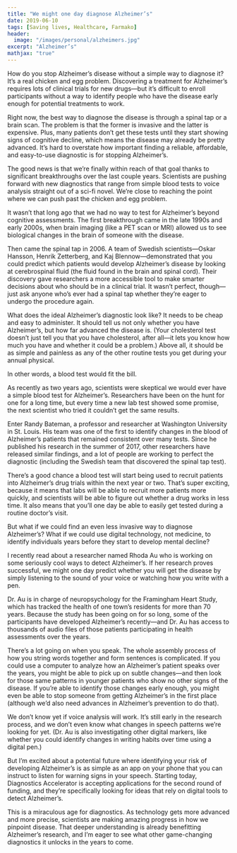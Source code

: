 ```yaml
---
title: "We might one day diagnose Alzheimer’s"
date: 2019-06-10
tags: [Saving lives, Healthcare, Farmako]
header:
  image: "/images/personal/alzheimers.jpg"
excerpt: "Alzheimer’s"
mathjax: "true"
---
```


How do you stop Alzheimer’s disease without a simple way to diagnose it? It’s a real chicken and egg problem. Discovering a treatment for Alzheimer’s requires lots of clinical trials for new drugs—but it’s difficult to enroll participants without a way to identify people who have the disease early enough for potential treatments to work.

Right now, the best way to diagnose the disease is through a spinal tap or a brain scan. The problem is that the former is invasive and the latter is expensive. Plus, many patients don’t get these tests until they start showing signs of cognitive decline, which means the disease may already be pretty advanced. It’s hard to overstate how important finding a reliable, affordable, and easy-to-use diagnostic is for stopping Alzheimer’s.

The good news is that we’re finally within reach of that goal thanks to significant breakthroughs over the last couple years. Scientists are pushing forward with new diagnostics that range from simple blood tests to voice analysis straight out of a sci-fi novel. We’re close to reaching the point where we can push past the chicken and egg problem.

It wasn’t that long ago that we had no way to test for Alzheimer’s beyond cognitive assessments. The first breakthrough came in the late 1990s and early 2000s, when brain imaging (like a PET scan or MRI) allowed us to see biological changes in the brain of someone with the disease.

Then came the spinal tap in 2006. A team of Swedish scientists—Oskar Hansson, Henrik Zetterberg, and Kaj Blennow—demonstrated that you could predict which patients would develop Alzheimer’s disease by looking at cerebrospinal fluid (the fluid found in the brain and spinal cord). Their discovery gave researchers a more accessible tool to make smarter decisions about who should be in a clinical trial. It wasn’t perfect, though—just ask anyone who’s ever had a spinal tap whether they’re eager to undergo the procedure again.

What does the ideal Alzheimer’s diagnostic look like? It needs to be cheap and easy to administer. It should tell us not only whether you have Alzheimer’s, but how far advanced the disease is. (Your cholesterol test doesn’t just tell you that you have cholesterol, after all—it lets you know how much you have and whether it could be a problem.) Above all, it should be as simple and painless as any of the other routine tests you get during your annual physical.

In other words, a blood test would fit the bill.

As recently as two years ago, scientists were skeptical we would ever have a simple blood test for Alzheimer’s. Researchers have been on the hunt for one for a long time, but every time a new lab test showed some promise, the next scientist who tried it couldn’t get the same results.

Enter Randy Bateman, a professor and researcher at Washington University in St. Louis. His team was one of the first to identify changes in the blood of Alzheimer’s patients that remained consistent over many tests. Since he published his research in the summer of 2017, other researchers have released similar findings, and a lot of people are working to perfect the diagnostic (including the Swedish team that discovered the spinal tap test).

There’s a good chance a blood test will start being used to recruit patients into Alzheimer’s drug trials within the next year or two. That’s super exciting, because it means that labs will be able to recruit more patients more quickly, and scientists will be able to figure out whether a drug works in less time. It also means that you’ll one day be able to easily get tested during a routine doctor’s visit.

But what if we could find an even less invasive way to diagnose Alzheimer’s? What if we could use digital technology, not medicine, to identify individuals years before they start to develop mental decline?

I recently read about a researcher named Rhoda Au who is working on some seriously cool ways to detect Alzheimer’s. If her research proves successful, we might one day predict whether you will get the disease by simply listening to the sound of your voice or watching how you write with a pen.

Dr. Au is in charge of neuropsychology for the Framingham Heart Study, which has tracked the health of one town’s residents for more than 70 years. Because the study has been going on for so long, some of the participants have developed Alzheimer’s recently—and Dr. Au has access to thousands of audio files of those patients participating in health assessments over the years.

There’s a lot going on when you speak. The whole assembly process of how you string words together and form sentences is complicated. If you could use a computer to analyze how an Alzheimer’s patient speaks over the years, you might be able to pick up on subtle changes—and then look for those same patterns in younger patients who show no other signs of the disease. If you’re able to identify those changes early enough, you might even be able to stop someone from getting Alzheimer’s in the first place (although we’d also need advances in Alzheimer’s prevention to do that).

We don’t know yet if voice analysis will work. It’s still early in the research process, and we don’t even know what changes in speech patterns we’re looking for yet. (Dr. Au is also investigating other digital markers, like whether you could identify changes in writing habits over time using a digital pen.)

But I’m excited about a potential future where identifying your risk of developing Alzheimer’s is as simple as an app on your phone that you can instruct to listen for warning signs in your speech. Starting today, Diagnostics Accelerator is accepting applications for the second round of funding, and they’re specifically looking for ideas that rely on digital tools to detect Alzheimer’s. 

This is a miraculous age for diagnostics. As technology gets more advanced and more precise, scientists are making amazing progress in how we pinpoint disease. That deeper understanding is already benefitting Alzheimer’s research, and I’m eager to see what other game-changing diagnostics it unlocks in the years to come.